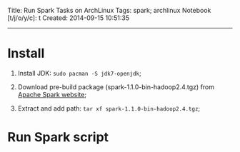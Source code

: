 Title: Run Spark Tasks on ArchLinux
Tags: spark; archlinux
Notebook [t/j/o/y/c]: t
Created: 2014-09-15 10:51:35

------

# Install

1. Install JDK: `sudo pacman -S jdk7-openjdk`;

1. Download pre-build package (spark-1.1.0-bin-hadoop2.4.tgz) from [Apache Spark website](http://spark.apache.org/);

1. Extract and add path: `tar xf spark-1.1.0-bin-hadoop2.4.tgz`;

# Run Spark script
